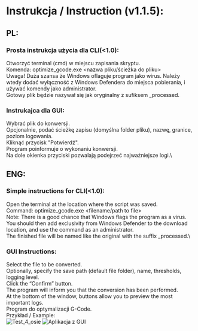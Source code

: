 # Instrukcja / Instruction (v1.1.5):
## PL:
### Prosta instrukcja użycia dla CLI(<1.0):
Otworzyć terminal (cmd) w miejscu zapisania skryptu.\
Komenda: optimize_gcode.exe <nazwa pliku/ścieżka do pliku>\
Uwaga! Duża szansa że Windows oflaguje program jako wirus. Należy wtedy dodać wyłączność z Windows Defendera do miejsca pobierania, i używać komendy jako administrator.\
Gotowy plik będzie nazywał się jak oryginalny z sufiksem _processed.
### Instrukajca dla GUI:
Wybrać plik do konwersji.\
Opcjonalnie, podać ścieżkę zapisu (domyślna folder pliku), nazwę, granice, poziom logowania.\
Kliknąć przycisk "Potwierdź".\
Program poinformuje o wykonaniu konwersji.\
Na dole okienka przyciski pozwalają podejrzeć najważniejsze logi.\
## ENG:
### Simple instructions for CLI(<1.0):
Open the terminal at the location where the script was saved.\
Command: optimize_gcode.exe <filename/path to file>\
Note: There is a good chance that Windows flags the program as a virus. You should then add exclusivity from Windows Defender to the download location, and use the command as an administrator.\
The finished file will be named like the original with the suffix _processed.\
### GUI Instructions:
Select the file to be converted.\
Optionally, specify the save path (default file folder), name, thresholds, logging level.\
Click the “Confirm” button.\
The program will inform you that the conversion has been performed.\
At the bottom of the window, buttons allow you to preview the most important logs.\
Program do optymalizacji G-Code.\
Przykład / Example:\
![Test_4_osie](https://github.com/user-attachments/assets/b1a8e032-fcfa-4836-8f5c-b1353b14721d)
![Aplikacja z GUI](https://github.com/user-attachments/assets/330402c3-59a6-46b1-8298-4bd7d8fc0777)
